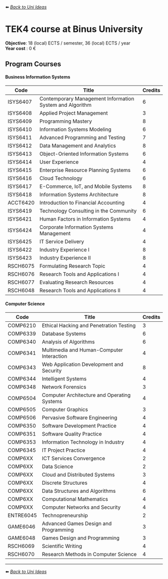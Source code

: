 ⬅️ *[ Back to Uni Ideas](./README.md)*

# TEK4 course at Binus University

**Objective**: 18 (local) ECTS / semester, 36 (local) ECTS / year <br />
**Year cost** : 0 €  

## Program Courses

#### Business Information Systems

| Code     | Title                                                                                                 | Credits |
|----------|-------------------------------------------------------------------------------------------------------|---------|
| ISYS6407 | Contemporary Management Information System and Algorithm                                              | 6       |
| ISYS6408 | Applied Project Management                                                                            | 3       |
| ISYS6409 | Programming Mastery                                                                                   | 8       |
| ISYS6410 | Information Systems Modeling                                                                          | 6       |
| ISYS6411 | Advanced Programming and Testing                                                                      | 7       |
| ISYS6412 | Data Management and Analytics                                                                         | 8       |
| ISYS6413 | Object-Oriented Information Systems                                                                   | 6       |
| ISYS6414 | User Experience                                                                                       | 4       |
| ISYS6415 | Enterprise Resource Planning Systems                                                                  | 6       |
| ISYS6416 | Cloud Technology                                                                                      | 6       |
| ISYS6417 | E-Commerce, IoT, and Mobile Systems                                                                   | 8       |
| ISYS6418 | Information Systems Architecture                                                                      | 8       |
| ACCT6420 | Introduction to Financial Accounting                                                                  | 4       |
| ISYS6419 | Technology Consulting in the Community                                                                | 6       |
| ISYS6421 | Human Factors in Information Systems                                                                  | 4       |
| ISYS6424 | Corporate Information Systems Management                                                              | 4       |
| ISYS6425 | IT Service Delivery                                                                                   | 4       |
| ISYS6422 | Industry Experience I                                                                                 | 8       |
| ISYS6423 | Industry Experience II                                                                                | 8       |
| RSCH6075 | Formulating Research Topic                                                                            | 4       |
| RSCH6076 | Research Tools and Applications I                                                                     | 4       |
| RSCH6077 | Evaluating Research Resources                                                                         | 4       |
| RSCH6048 | Research Tools and Applications II                                                                    | 4       |

#### Computer Science

| Code     | Title                                                                                                 | Credits |
|----------|-------------------------------------------------------------------------------------------------------|---------|
| COMP6210 | Ethical Hacking and Penetration Testing                                                               | 3       |
| COMP6339 | Database Systems                                                                                      | 6       |
| COMP6340 | Analysis of Algorithms                                                                                | 6       |
| COMP6341 | Multimedia and Human-Computer Interaction                                                             | 4       |
| COMP6343 | Web Application Development and Security                                                              | 8       |
| COMP6344 | Intelligent Systems                                                                                   | 4       |
| COMP6348 | Network Forensics                                                                                     | 3       |
| COMP6504 | Computer Architecture and Operating Systems                                                           | 4       |
| COMP6505 | Computer Graphics                                                                                     | 3       |
| COMP6506 | Pervasive Software Engineering                                                                        | 4       |
| COMP6350 | Software Development Practice                                                                         | 4       |
| COMP6351 | Software Quality Practice                                                                             | 4       |
| COMP6353 | Information Technology in Industry                                                                    | 4       |
| COMP6345 | IT Project Practice                                                                                   | 4       |
| COMP6XX  | ICT Services Convergence                                                                              | 2       |
| COMP6XX  | Data Science                                                                                          | 2       |
| COMP6XX  | Cloud and Distributed Systems                                                                         | 3       |
| COMP6XX  | Discrete Structures                                                                                   | 4       |
| COMP6XX  | Data Structures and Algorithms                                                                        | 6       |
| COMP6XX  | Computational Mathematics                                                                             | 4       |
| COMP6XX  | Computer Networks and Security                                                                        | 4       |
| ENTRE6045| Technopreneurship                                                                                     | 2       |
| GAME6046 | Advanced Games Design and Programming                                                                 | 3       |
| GAME6048 | Games Design and Programming                                                                          | 3       |
| RSCH6069 | Scientific Writing                                                                                    | 4       |
| RSCH6070 | Research Methods in Computer Science                                                                  | 4       |

---

⬅️ *[ Back to Uni Ideas](./README.md)*